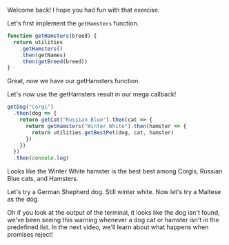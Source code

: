 Welcome back! I hope you had fun with that exercise.

Let's first implement the `getHamsters` function.

```js
function getHamsters(breed) {
  return utilities
    .getHamsters()
    .then(getNames)
    .then(getBreed(breed))
}
```

Great, now we have our getHamsters function.

Let's now use the getHamsters result in our mega callback!

```js
getDog("Corgi")
  .then(dog => {
    return getCat("Russian Blue").then(cat => {
      return getHamsters("Winter White").then(hamster => {
        return utilities.getBestPet(dog, cat, hamster)
      })
    })
  })
  .then(console.log)
```

Looks like the Winter White hamster is the best best among Corgis, Russian Blue cats, and Hamsters.

Let's try a German Shepherd dog.
Still winter white.
Now let's try a Maltese as the dog.

Oh if you look at the output of the terminal, it looks like the dog isn't found,
we've been seeing this warning whenever a dog cat or hamster isn't in the predefined list.
In the next video, we'll learn about what happens when promises reject!
